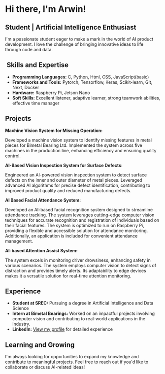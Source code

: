 #  Hi there, I'm Arwin!

##  Student | Artificial Intelligence Enthusiast

I'm a passionate student eager to make a mark in the world of AI product development. I love the challenge of bringing innovative ideas to life through code and data.

## ️ Skills and Expertise

- **Programming Languages:** C, Python, Html, CSS, JavaScript(basic) 
- **Frameworks and Tools:** Pytorch, Tensorflow, Keras, Scikit-learn, Git, Next, Docker
- **Hardware:** Raspberry Pi, Jetson Nano
- **Soft Skills:** Excellent listener, adaptive learner, strong teamwork abilities, effective time manager 

##  Projects

**Machine Vision System for Missing Operation:**

Developed a machine vision system to identify missing features in metal pieces for Bimetal Bearing Ltd. Implemented the system across five machines in the production line, enhancing efficiency and ensuring quality control.

**AI-Based Vision Inspection System for Surface Defects:**

Engineered an AI-powered vision inspection system to detect surface defects on the inner and outer diameter of metal pieces. Leveraged advanced AI algorithms for precise defect identification, contributing to improved product quality and reduced manufacturing defects.

**AI Based Facial Attendance System:**

Developed an AI-based facial recognition system designed to streamline attendance tracking. The system leverages cutting-edge computer vision techniques for accurate recognition and registration of individuals based on their facial features. The system is optimized to run on Raspberry Pi, providing a flexible and accessible solution for attendance monitoring. Additionally, an application is included for convenient attendance management.

**AI-based Attention Assist System:**

The system excels in monitoring driver drowsiness, enhancing safety in various scenarios. The system employs computer vision to detect signs of distraction and provides timely alerts. Its adaptability to edge devices makes it a versatile solution for real-time attention monitoring. 


##  Experience

- **Student at SREC:** Pursuing a degree in Artificial Intelligence and Data Science
- **Intern at Bimetal Bearings:** Worked on an impactful projects involving computer vision and contributing to real-world applications in the industry.
- **LinkedIn:** [View my profile](https://www.linkedin.com/in/arwindh-raj-0155b621a/) for detailed experience

##  Learning and Growing

I'm always looking for opportunities to expand my knowledge and contribute to meaningful projects. Feel free to reach out if you'd like to collaborate or discuss AI-related ideas!
